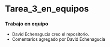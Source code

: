 # Tarea_3_en_equipos
### Trabajo en equipo
- David Echenagucia creo el repositorio.
- Comentarios agregado por David Echenagucia